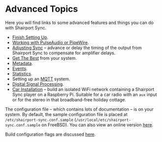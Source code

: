 # Advanced Topics
Here you will find links to some advanced features and things you can do with Shairport Sync.
* [Finish Setting Up](InitialConfiguration.md).
* [Working with PulseAudio or PipeWire](https://github.com/mikebrady/shairport-sync/blob/development/ADVANCED%20TOPICS/PulseAudioAndPipeWire.md).
* [Adjusting Sync](AdjustingSync.md) – advance or delay the timing of the output from Shairport Sync to compensate for amplifier delays.
* [Get The Best](GetTheBest.md) from your system.
* [Metadata](Metadata.md).
* [Events](Events.md).
* [Statistics](Statistics.md).
* Setting up an [MQTT](../MQTT.md) system.
* [Digital Signal Processing](https://github.com/mikebrady/shairport-sync/wiki/Digital-Signal-Processing-with-Shairport-Sync).
* [Car Installation](../CAR%20INSTALL.md)
– build an isolated WiFi network containing a Shairport Sync player on a Raspberry Pi. Suitable for a car radio with an `aux` input or for the stereo in that broadband-free holiday cottage.

The configuration file – which contains lots of documentation – is on your system. By default, the sample configuration file is 
placed at `/etc/shairport-sync.conf.sample` (`/usr/local/etc/shairport-sync.conf.sample` on FreeBSD).
You can also view an online version [here](../scripts/shairport-sync.conf).

Build configuration flags are discussed [here](CONFIGURATION%20FLAGS.md).
